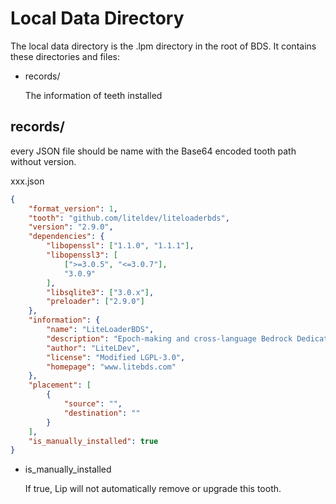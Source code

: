 # Local Data Directory

The local data directory is the .lpm directory in the root of BDS. It contains these directories and files:

- records/

  The information of teeth installed


## records/

every JSON file should be name with the Base64 encoded tooth path without version.

xxx.json

```json
{
    "format_version": 1,
    "tooth": "github.com/liteldev/liteloaderbds",
    "version": "2.9.0",
    "dependencies": {
        "libopenssl": ["1.1.0", "1.1.1"],
        "libopenssl3": [
            [">=3.0.5", "<=3.0.7"],
            "3.0.9"
        ],
        "libsqlite3": ["3.0.x"],
        "preloader": ["2.9.0"]
    },
    "information": {
        "name": "LiteLoaderBDS",
        "description": "Epoch-making and cross-language Bedrock Dedicated Server plugin loader.",
        "author": "LiteLDev",
        "license": "Modified LGPL-3.0",
        "homepage": "www.litebds.com"
    },
    "placement": [
        {
            "source": "",
            "destination": ""
        }
    ],
    "is_manually_installed": true
}
```

- is_manually_installed

  If true, Lip will not automatically remove or upgrade this tooth.